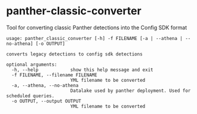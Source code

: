 # panther-classic-converter
Tool for converting classic Panther detections into the Config SDK format

```
usage: panther_classic_converter [-h] -f FILENAME [-a | --athena | --no-athena] [-o OUTPUT]

converts legacy detections to config sdk detections

optional arguments:
  -h, --help            show this help message and exit
  -f FILENAME, --filename FILENAME
                        YML filename to be converted
  -a, --athena, --no-athena
                        Datalake used by panther deployment. Used for scheduled queries.
  -o OUTPUT, --output OUTPUT
                        YML filename to be converted
```
